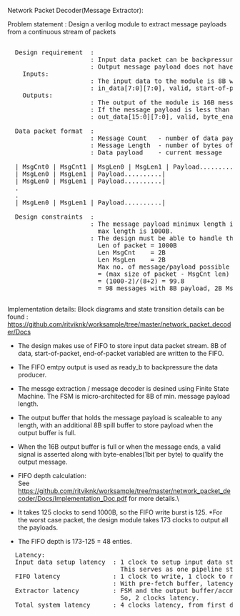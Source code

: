 
Network Packet Decoder(Message Extractor):

  Problem statement   : Design a verilog module to extract message payloads from a continuous stream of packets
<pre>  
  Design requirement  :
                      : Input data packet can be backpressured using ready from the design.
                      : Output message payload does not have any backpressure mechanism.
    Inputs:             
                      : The input data to the module is 8B wide, qualified by side band signals and byte_enables.
                      : in_data[7:0][7:0], valid, start-of-packet, end-of-packet, byte_enables
    Outputs: 
                      : The output of the module is 16B message payload, qualified with valid and byte-enables.
                      : If the message payload is less than 16B, valid must be asserted with appropriate byte-enables.
                      : out_data[15:0][7:0], valid, byte_enable[15:0]
                   
  Data packet format  :    
                      : Message Count   - number of data payloads present in the packet
                      : Message Length  - number of bytes of data payload in current message
                      : Data payload    - current message
                      
  | MsgCnt0 | MsgCnt1 | MsgLen0 | MsgLen1 | Payload..........| 
  | MsgLen0 | MsgLen1 | Payload..........| 
  | MsgLen0 | MsgLen1 | Payload..........|
  .
  .
  | MsgLen0 | MsgLen1 | Payload..........|
  
  Design constraints  :  
                      : The message payload minimux length is 8B, max length is 64B. Min length of packet is 12B, 
                        max length is 1000B.
                      : The design must be able to handle the worst case packet as defined below.
                        Len of packet = 1000B
                        Len MsgCnt    = 2B
                        Len MsgLen    = 2B
                        Max no. of message/payload possible 
                        = (max size of packet - MsgCnt len) / (min len of payload + MsgLen len)
                        = (1000-2)/(8+2) = 99.8
                        = 98 messages with 8B payload, 2B MsgLen and  1 message with 16B payload, 2B MsgLen
  </pre>
  
  Implementation details: Block diagrams and state transition details can be found :
    https://github.com/ritviknk/worksample/tree/master/network_packet_decoder/Docs
    
  * The design makes use of FIFO to store input data packet stream. 8B of data, start-of-packet, end-of-packet variabled are written to the FIFO.
  * The FIFO emtpy output is used as ready_b to backpressure the data producer.
  * The messge extraction / message decoder is desined using Finite State Machine. The FSM is micro-architected for 8B of min. message payload length.
  * The output buffer that holds the message payload is scaleable to any length, with an additional 8B spill buffer to store payload when the output 
  buffer is full. 
  * When the 16B output buffer is full or when the message ends, a valid signal is asserted along with byte-enables(1bit per byte) to qualify the output
  message.
  
  * FIFO depth calculation:\
  See https://github.com/ritviknk/worksample/tree/master/network_packet_decoder/Docs/Implementation_Doc.pdf for more details.\
  * It takes 125 clocks to send 1000B, so the FIFO write burst is 125. 
  *For the worst case packet, the design module takes 173 clocks to output all the 
  payloads. 
  * The FIFO depth is 173-125 = 48 enties.
  
  <pre>
  Latency:
  Input data setup latency  : 1 clock to setup input data stream with proper byte_enables prior to writing to FIFO. 
                              This serves as one pipeline stage to meet timing.
  FIFO latency              : 1 clock to write, 1 clock to read, total 2 clocks of latency.
                            : With pre-fetch buffer, latency reduces to 1 clock.
  Extractor latency         : FSM and the output buffer/accmulator have a total of 2 pipeline stages. 
                              So, 2 clocks latency.
  Total system latency      : 4 clocks latency, from first data at input and first output data in the output buffer. 
  </pre>
